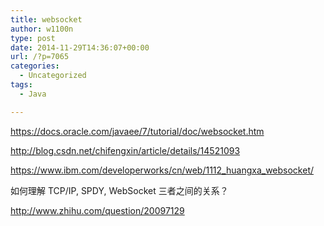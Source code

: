```yaml
---
title: websocket
author: w1100n
type: post
date: 2014-11-29T14:36:07+00:00
url: /?p=7065
categories:
  - Uncategorized
tags:
  - Java

---
```

https://docs.oracle.com/javaee/7/tutorial/doc/websocket.htm

http://blog.csdn.net/chifengxin/article/details/14521093

https://www.ibm.com/developerworks/cn/web/1112_huangxa_websocket/


如何理解 TCP/IP, SPDY, WebSocket 三者之间的关系？<a class="zu-edit-button" name="edit"></a><i class="zu-edit-button-icon"></i>

http://www.zhihu.com/question/20097129